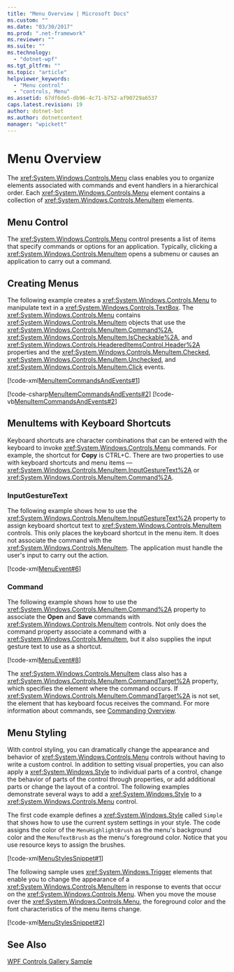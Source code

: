 ```yaml
---
title: "Menu Overview | Microsoft Docs"
ms.custom: ""
ms.date: "03/30/2017"
ms.prod: ".net-framework"
ms.reviewer: ""
ms.suite: ""
ms.technology: 
  - "dotnet-wpf"
ms.tgt_pltfrm: ""
ms.topic: "article"
helpviewer_keywords: 
  - "Menu control"
  - "controls, Menu"
ms.assetid: 67df6de5-db96-4c71-b752-af90729a6537
caps.latest.revision: 19
author: dotnet-bot
ms.author: dotnetcontent
manager: "wpickett"
---
```

# Menu Overview
The <xref:System.Windows.Controls.Menu> class enables you to organize elements associated with commands and event handlers in a hierarchical order. Each <xref:System.Windows.Controls.Menu> element contains a collection of <xref:System.Windows.Controls.MenuItem> elements.  
  
  
<a name="menu_control"></a>   
## Menu Control  
 The <xref:System.Windows.Controls.Menu> control presents a list of items that specify commands or options for an application. Typically, clicking a <xref:System.Windows.Controls.MenuItem> opens a submenu or causes an application to carry out a command.  
  
<a name="creating_menus"></a>   
## Creating Menus  
 The following example creates a <xref:System.Windows.Controls.Menu> to manipulate text in a <xref:System.Windows.Controls.TextBox>. The <xref:System.Windows.Controls.Menu> contains <xref:System.Windows.Controls.MenuItem> objects that use the <xref:System.Windows.Controls.MenuItem.Command%2A>, <xref:System.Windows.Controls.MenuItem.IsCheckable%2A>, and <xref:System.Windows.Controls.HeaderedItemsControl.Header%2A> properties and the <xref:System.Windows.Controls.MenuItem.Checked>, <xref:System.Windows.Controls.MenuItem.Unchecked>, and <xref:System.Windows.Controls.MenuItem.Click> events.  
  
 [!code-xml[MenuItemCommandsAndEvents#1](../../../../samples/snippets/csharp/VS_Snippets_Wpf/MenuItemCommandsAndEvents/CSharp/Window1.xaml#1)]  
  
 [!code-csharp[MenuItemCommandsAndEvents#2](../../../../samples/snippets/csharp/VS_Snippets_Wpf/MenuItemCommandsAndEvents/CSharp/Window1.xaml.cs#2)]
 [!code-vb[MenuItemCommandsAndEvents#2](../../../../samples/snippets/visualbasic/VS_Snippets_Wpf/MenuItemCommandsAndEvents/VisualBasic/Window1.xaml.vb#2)]  
  
<a name="menus_with_shortcutkeys"></a>   
## MenuItems with Keyboard Shortcuts  
 Keyboard shortcuts are character combinations that can be entered with the keyboard to invoke <xref:System.Windows.Controls.Menu> commands. For example, the shortcut for **Copy** is CTRL+C. There are two properties to use with keyboard shortcuts and menu items —<xref:System.Windows.Controls.MenuItem.InputGestureText%2A> or <xref:System.Windows.Controls.MenuItem.Command%2A>.  
  
<a name="menus_inputgesturetext"></a>   
### InputGestureText  
 The following example shows how to use the <xref:System.Windows.Controls.MenuItem.InputGestureText%2A> property to assign keyboard shortcut text to <xref:System.Windows.Controls.MenuItem> controls. This only places the keyboard shortcut in the menu item.  It does not associate the command with the <xref:System.Windows.Controls.MenuItem>. The application must handle the user's input to carry out the action.  
  
 [!code-xml[MenuEvent#6](../../../../samples/snippets/csharp/VS_Snippets_Wpf/MenuEvent/CSharp/Pane1.xaml#6)]  
  
<a name="menus_commands"></a>   
### Command  
 The following example shows how to use the <xref:System.Windows.Controls.MenuItem.Command%2A> property to associate the **Open** and **Save** commands with <xref:System.Windows.Controls.MenuItem> controls. Not only does the command property associate a command with a <xref:System.Windows.Controls.MenuItem>, but it also supplies the input gesture text to use as a shortcut.  
  
 [!code-xml[MenuEvent#8](../../../../samples/snippets/csharp/VS_Snippets_Wpf/MenuEvent/CSharp/Pane1.xaml#8)]  
  
 The <xref:System.Windows.Controls.MenuItem> class also has a <xref:System.Windows.Controls.MenuItem.CommandTarget%2A> property, which specifies the element where the command occurs. If <xref:System.Windows.Controls.MenuItem.CommandTarget%2A> is not set, the element that has keyboard focus receives the command. For more information about commands, see [Commanding Overview](../../../../docs/framework/wpf/advanced/commanding-overview.md).  
  
<a name="menu_styling"></a>   
## Menu Styling  
 With control styling, you can dramatically change the appearance and behavior of <xref:System.Windows.Controls.Menu> controls without having to write a custom control. In addition to setting visual properties, you can also apply a <xref:System.Windows.Style> to individual parts of a control, change the behavior of parts of the control through properties, or add additional parts or change the layout of a control. The following examples demonstrate several ways to add a <xref:System.Windows.Style> to a <xref:System.Windows.Controls.Menu> control.  
  
 The first code example defines a <xref:System.Windows.Style> called `Simple` that shows how to use the current system settings in your style. The code assigns the color of the `MenuHighlightBrush` as the menu's background color and the `MenuTextBrush` as the menu's foreground color. Notice that you use resource keys to assign the brushes.  
  
 [!code-xml[MenuStylesSnippet#1](../../../../samples/snippets/csharp/VS_Snippets_Wpf/MenuStylesSnippet/CS/app.xaml#1)]  
  
 The following sample uses <xref:System.Windows.Trigger> elements that enable you to change the appearance of a <xref:System.Windows.Controls.MenuItem> in response to events that occur on the <xref:System.Windows.Controls.Menu>. When you move the mouse over the <xref:System.Windows.Controls.Menu>, the foreground color and the font characteristics of the menu items change.  
  
 [!code-xml[MenuStylesSnippet#2](../../../../samples/snippets/csharp/VS_Snippets_Wpf/MenuStylesSnippet/CS/app.xaml#2)]  
  
## See Also  
 [WPF Controls Gallery Sample](http://go.microsoft.com/fwlink/?LinkID=160053)